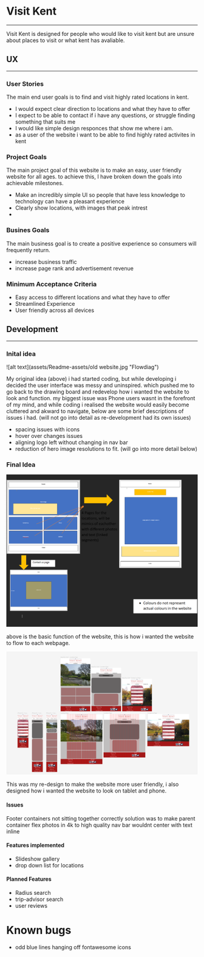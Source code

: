 # Visit Kent

---

Visit Kent is designed for people who would like to visit kent but are unsure about places to visit or what kent has avaliable.

## UX

---

### User Stories

The main end user goals is to find and visit highly rated locations in kent.

- I would expect clear direction to locations and what they have to offer
- I expect to be able to contact if i have any questions, or struggle finding something that suits me
- I would like simple design responces that show me where i am.
- as a user of the website i want to be able to find highly rated activites in kent

### Project Goals

The main project goal of this website is to make an easy, user friendly website for all ages. to achieve this, I have broken down the goals into achievable milestones.

- Make an incredibly simple UI so people that have less knowledge to technology can have a pleasant experience
- Clearly show locations, with images that peak intrest
-

### Busines Goals

The main business goal is to create a positive experience so consumers will frequently return.

- increase business traffic
- increase page rank and advertisement revenue

### Minimum Acceptance Criteria

- Easy access to different locations and what they have to offer
- Streamlined Experience
- User friendly across all devices

## Development

---

### Inital idea

![alt text](assets/Readme-assets/old website.jpg "Flowdiag")

My original idea (above) i had started coding, but while developing i decided the user interface was messy and uninspired. which pushed me to go back to the drawing board and redevelop how i wanted the website to look and function. my biggest issue was Phone users wasnt in the forefront of my mind, and while coding i realised the website would easily become cluttered and akward to navigate, below are some brief descriptions of issues i had. (will not go into detail as re-development had its own issues)

- spacing issues with icons
- hover over changes issues
- aligning logo left without changing in nav bar
- reduction of hero image resolutions to fit. (will go into more detail below)

### Final Idea

![alt text](assets/Readme-assets/FlowDiag.PNG "Flowdiag")

above is the basic function of the website, this is how i wanted the website to flow to each webpage.

![alt text](assets/Readme-assets/Figma.PNG "Flowdiag")

This was my re-design to make the website more user friendly, i also designed how i wanted the website to look on tablet and phone.

#### Issues

Footer containers not sitting together correctly solution was to make parent container flex
photos in 4k to high quality
nav bar wouldnt center with text inline

#### Features implemented

* Slideshow gallery
* drop down list for locations
#### Planned Features

* Radius search
* trip-advisor search
* user reviews

# Known bugs
* odd blue lines hanging off fontawesome icons